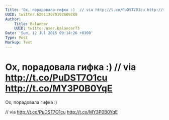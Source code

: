 ```yaml
---
Title: 'Ох, порадовала гифка :)  // via http://t.co/PuDST7O1cu http://t.co/MY3P0B0YqE'
UUID: twitter.620113970192609280
Author:
    Title: Balancer
    UUID: twitter.user.balancer73
Date: 'Sun, 12 Jul 2015 09:14:26 +0300'
Type: Post
Markup: Text
---
```


# Ох, порадовала гифка :)  // via http://t.co/PuDST7O1cu http://t.co/MY3P0B0YqE

Ох, порадовала гифка :)

// via http://t.co/PuDST7O1cu http://t.co/MY3P0B0YqE